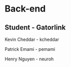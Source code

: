 Back-end
=======

Student        - Gatorlink   
----------------------------

Kevin Cheddar     - kcheddar

Patrick Emami     - pemami  

Henry Nguyen      - neuroh


